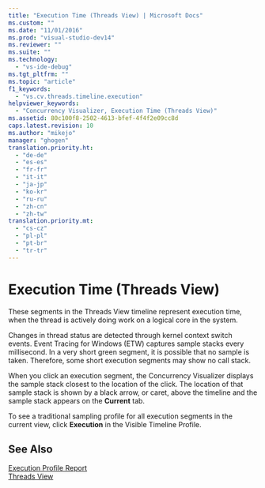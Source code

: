 ```yaml
---
title: "Execution Time (Threads View) | Microsoft Docs"
ms.custom: ""
ms.date: "11/01/2016"
ms.prod: "visual-studio-dev14"
ms.reviewer: ""
ms.suite: ""
ms.technology: 
  - "vs-ide-debug"
ms.tgt_pltfrm: ""
ms.topic: "article"
f1_keywords: 
  - "vs.cv.threads.timeline.execution"
helpviewer_keywords: 
  - "Concurrency Visualizer, Execution Time (Threads View)"
ms.assetid: 80c100f8-2502-4613-bfef-4f4f2e09cc8d
caps.latest.revision: 10
ms.author: "mikejo"
manager: "ghogen"
translation.priority.ht: 
  - "de-de"
  - "es-es"
  - "fr-fr"
  - "it-it"
  - "ja-jp"
  - "ko-kr"
  - "ru-ru"
  - "zh-cn"
  - "zh-tw"
translation.priority.mt: 
  - "cs-cz"
  - "pl-pl"
  - "pt-br"
  - "tr-tr"
---
```

# Execution Time (Threads View)
These segments in the Threads View timeline represent execution time, when the thread is actively doing work on a logical core in the system.  
  
 Changes in thread status are detected through kernel context switch events. Event Tracing for Windows (ETW) captures sample stacks every millisecond. In a very short green segment, it is possible that no sample is taken. Therefore, some short execution segments may show no call stack.  
  
 When you click an execution segment, the Concurrency Visualizer displays the sample stack closest to the location of the click. The location of that sample stack is shown by a black arrow, or caret, above the timeline and the sample stack appears on the **Current** tab.  
  
 To see a traditional sampling profile for all execution segments in the current view, click **Execution** in the Visible Timeline Profile.  
  
## See Also  
 [Execution Profile Report](../profiling/execution-profile-report.md)   
 [Threads View](../profiling/threads-view-parallel-performance.md)